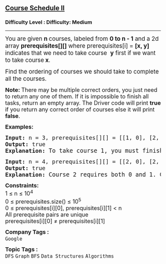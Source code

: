 <h2><a href="https://www.geeksforgeeks.org/problems/course-schedule/1?_gl=1*1yhhdyy*_up*MQ..*_gs*MQ..&gclid=CjwKCAjw--K_BhB5EiwAuwYoylK5XzDwQqyzmbeNyd6lbwEki04LPSPJ3QfSMrU-U2MbFA0DRoegrBoCPiYQAvD_BwE&gbraid=0AAAAAC9yBkDs_DoJKxMS1sI6NNYmbwb_h">Course Schedule II</a></h2><h3>Difficulty Level : Difficulty: Medium</h3><hr><div class="problems_problem_content__Xm_eO"><p class="MsoNormal"><span style="font-size: 14pt;">You are given&nbsp;<strong>n&nbsp;</strong>courses, labeled from&nbsp;<strong>0 to n - 1</strong> and a 2d array <strong>prerequisites[][]</strong>&nbsp;where prerequisites[i] =&nbsp;<strong>[x, y]</strong> indicates that we need to take course&nbsp; <strong>y</strong>&nbsp;first if we want to take course<strong>&nbsp;x</strong>.</span></p>
<p class="MsoNormal"><span style="font-size: 14pt;">Find the ordering of courses we should take to complete all the courses.</span></p>
<p><span style="font-size: 18px;"><strong>Note: </strong>There may be multiple correct orders, you just need to return any one of them. If it is impossible to finish all tasks, return an empty array. </span><span style="font-size: 18px;">The Driver code will print <strong>true </strong>if you return any correct order of courses else it will print <strong>false</strong>.&nbsp;</span></p>
<p><span style="font-size: 18px;"><strong>Examples:</strong></span></p>
<pre><span style="font-size: 18px;"><strong>Input: </strong>n = 3, prerequisites[][] = [[1, 0], [2, 1]]
<strong>Output: </strong>true<strong>
Explanation: </strong></span><span style="font-size: 14pt;">To take course 1, you must finish course 0. To take course 2, you must finish course 1. So the only valid order is [0, 1, 2].</span></pre>
<pre><span style="font-size: 18px;"><strong>Input: </strong>n = 4, prerequisites[][] = [[2, 0], [2, 1], [3, 2]]
<strong>Output: </strong>true<strong>
Explanation: </strong></span><span style="font-size: 14pt;">Course 2 requires both 0 and 1. Course 3 requires course 2. Hence, both [0, 1, 2, 3] and [1, 0, 2, 3] are valid.</span></pre>
<div><span style="font-size: 18px;"><strong>Constraints:</strong><br>1 ≤ n ≤ 10<sup>4</sup></span></div>
<div><span style="font-size: 18px;"><span style="font-size: 18px;">0 </span></span><span style="font-size: 18px;">≤ prerequisites.size()&nbsp;≤ 10<sup>5</sup></span></div>
<div>
<div><span style="font-size: 18px;">0 ≤ prerequisites[i][0], prerequisites[i][1] &lt; n<br>All prerequisite pairs are unique</span></div>
<div><span style="font-size: 18px;">prerequisites[i][0] ≠ prerequisites[i][1]</span></div>
</div></div><p><span style=font-size:18px><strong>Company Tags : </strong><br><code>Google</code>&nbsp;<br><p><span style=font-size:18px><strong>Topic Tags : </strong><br><code>DFS</code>&nbsp;<code>Graph</code>&nbsp;<code>BFS</code>&nbsp;<code>Data Structures</code>&nbsp;<code>Algorithms</code>&nbsp;